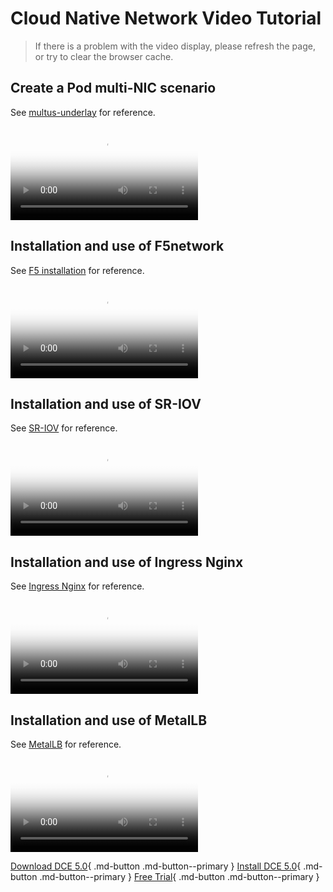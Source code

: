# Cloud Native Network Video Tutorial

> If there is a problem with the video display, please refresh the page, or try to clear the browser cache.

## Create a Pod multi-NIC scenario

See [multus-underlay](../network/modules/multus-underlay/index.md) for reference.

<div class="responsive-video-container">
<video controls src="https://harbor-test2.cn-sh2.ufileos.com/docs/videos/pod-cnis.mp4" preload="metadata" poster="../images/net-cnis.png"></video>
</div>

## Installation and use of F5network

See [F5 installation](../network/modules/f5networks/install.md) for reference.

<div class="responsive-video-container">
<video controls src="https://harbor-test2.cn-sh2.ufileos.com/docs/videos/f5network.mp4" preload="metadata" poster="../images/net-f5.png"></video>
</div>

## Installation and use of SR-IOV

See [SR-IOV](../network/modules/multus-underlay/sriov.md) for reference.

<div class="responsive-video-container">
<video controls src="https://harbor-test2.cn-sh2.ufileos.com/docs/videos/SR-IOV.mp4" preload="metadata" poster="../images/net-sriov.png"></video>
</div>

## Installation and use of Ingress Nginx

See [Ingress Nginx](../network/modules/ingress-nginx/index.md) for reference.

<div class="responsive-video-container">
<video controls src="https://harbor-test2.cn-sh2.ufileos.com/docs/videos/ingress-nginx.mp4" preload="metadata" poster="../images/net-nginx.png"></video>
</div>

## Installation and use of MetalLB

See [MetalLB](../network/modules/metallb/index.md) for reference.

<div class="responsive-video-container">
<video controls src="https://harbor-test2.cn-sh2.ufileos.com/docs/videos/MetalLB.mp4" preload="metadata" poster="../images/net-metallb.png"></video>
</div>

[Download DCE 5.0](../download/index.md){ .md-button .md-button--primary }
[Install DCE 5.0](../install/index.md){ .md-button .md-button--primary }
[Free Trial](../dce/license0.md){ .md-button .md-button--primary }
